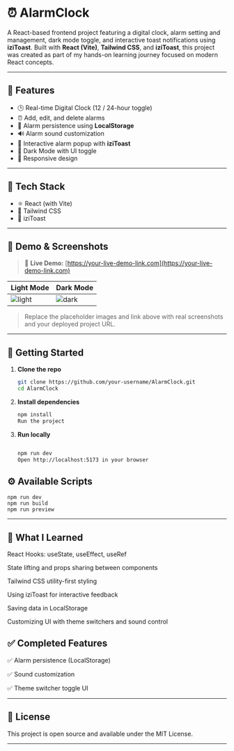 # ⏰ AlarmClock

A React-based frontend project featuring a digital clock, alarm setting and management, dark mode toggle, and interactive toast notifications using **iziToast**. Built with **React (Vite)**, **Tailwind CSS**, and **iziToast**, this project was created as part of my hands-on learning journey focused on modern React concepts.

---

## 🔮 Features

- 🕒 Real-time Digital Clock (12 / 24-hour toggle)
- ⏰ Add, edit, and delete alarms
- 💾 Alarm persistence using **LocalStorage**
- 🔊 Alarm sound customization
- 📣 Interactive alarm popup with **iziToast**
- 🌙 Dark Mode with UI toggle
- 📱 Responsive design

---

## 🧪 Tech Stack

- ⚛️ React (with Vite)
- 🎨 Tailwind CSS
- 📣 iziToast

---

## 📸 Demo & Screenshots

> 📌 **Live Demo:** [https://your-live-demo-link.com](https://your-live-demo-link.com)

| Light Mode | Dark Mode |
|------------|-----------|
| ![light](https://via.placeholder.com/300x180.png?text=Light+Mode) | ![dark](https://via.placeholder.com/300x180.png?text=Dark+Mode) |

> Replace the placeholder images and link above with real screenshots and your deployed project URL.

---

## 🚀 Getting Started

1. **Clone the repo**
   ```bash
   git clone https://github.com/your-username/AlarmClock.git
   cd AlarmClock
   ```
2. **Install dependencies**

   ```bash
   npm install
   Run the project
   ```
3. **Run locally**

   ```bash

   npm run dev
   Open http://localhost:5173 in your browser
   ```

## ⚙️ Available Scripts
```Command	Description
npm run dev	
npm run build	
npm run preview	
```
---
## 🧠 What I Learned
React Hooks: useState, useEffect, useRef

State lifting and props sharing between components

Tailwind CSS utility-first styling

Using iziToast for interactive feedback

Saving data in LocalStorage

Customizing UI with theme switchers and sound control

## ✅ Completed Features
✅ Alarm persistence (LocalStorage)

✅ Sound customization

✅ Theme switcher toggle UI

---
## 📄 License
This project is open source and available under the MIT License.

---
